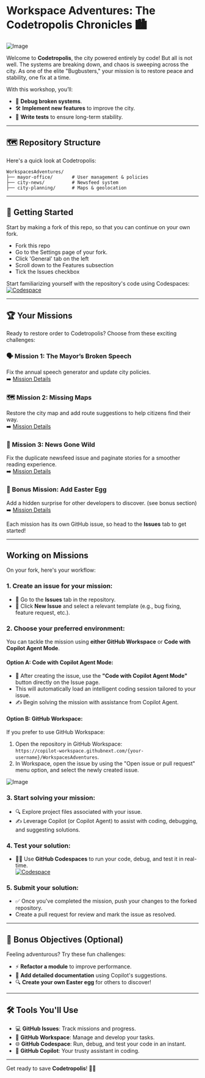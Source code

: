 ﻿# Workspace Adventures: The Codetropolis Chronicles 🏙️

![Image](https://github.com/user-attachments/assets/93d417a9-0fc3-4e25-b7c2-249918413449)

Welcome to **Codetropolis**, the city powered entirely by code! But all is not well. The systems are breaking down, and chaos is sweeping across the city. As one of the elite "Bugbusters," your mission is to restore peace and stability, one fix at a time.

With this workshop, you’ll:
-   🐞 **Debug broken systems**.
-   🛠️ **Implement new features** to improve the city.
-   🧪 **Write tests** to ensure long-term stability.


----------

## 🗺️ Repository Structure

Here's a quick look at Codetropolis:

```plaintext
WorkspacesAdventures/
├── mayor-office/       # User management & policies
├── city-news/          # Newsfeed system
├── city-planning/      # Maps & geolocation
```

----------

## 🚀 Getting Started

Start by making a fork of this repo, so that you can continue on your own fork.
-   Fork this repo
-   Go to the Settings page of your fork.
-   Click 'General' tab on the left
-   Scroll down to the Features subsection
-   Tick the Issues checkbox

Start familiarizing yourself with the repository's code using Codespaces:  
[![Codespace](https://img.shields.io/static/v1?style=for-the-badge&label=Codespace&message=Open&color=brightgreen&logo=github)](https://github.com/codespaces/new?hide_repo_select=true&skip_quickstart=true)  

----------

## 🏆 Your Missions

Ready to restore order to Codetropolis? Choose from these exciting challenges:

### 🗣️ Mission 1: The Mayor’s Broken Speech

Fix the annual speech generator and update city policies.  
➡️ [Mission Details](https://github.com/galadril/WorkspacesAdventures/blob/main/mayor-office/broken_system.md)

### 🗺️ Mission 2: Missing Maps

Restore the city map and add route suggestions to help citizens find their way.  
➡️ [Mission Details](https://github.com/galadril/WorkspacesAdventures/blob/main/city-planning/missing_maps.md)

### 📰 Mission 3: News Gone Wild

Fix the duplicate newsfeed issue and paginate stories for a smoother reading experience.  
➡️ [Mission Details](https://github.com/galadril/WorkspacesAdventures/blob/main/city-news/news-pagination.md)


### 🎉 Bonus Mission: Add Easter Egg

Add a hidden surprise for other developers to discover.  (see bonus section)  
➡️ [Mission Details](https://github.com/galadril/WorkspacesAdventures/blob/main/city-planning/missing_maps.md)

Each mission has its own GitHub issue, so head to the **Issues** tab to get started!

----------

## Working on Missions
On your fork, here's your workflow:  

### 1. **Create an issue for your mission**:
   -   🧭 Go to the **Issues** tab in the repository.
   -   📝 Click **New Issue** and select a relevant template (e.g., bug fixing, feature request, etc.).

### 2. **Choose your preferred environment**:
You can tackle the mission using **either GitHub Workspace** or **Code with Copilot Agent Mode**.  

#### Option A: **Code with Copilot Agent Mode**:
   -   🚀 After creating the issue, use the **"Code with Copilot Agent Mode"** button directly on the Issue page.
   -   This will automatically load an intelligent coding session tailored to your issue.
   -   ✍️ Begin solving the mission with assistance from Copilot Agent.

#### Option B: **GitHub Workspace**:
   If you prefer to use GitHub Workspace:
   1. Open the repository in GitHub Workspace:  
      `https://copilot-workspace.githubnext.com/{your-username}/WorkspacesAdventures`.
   2. In Workspace, open the issue by using the "Open issue or pull request" menu option, and select the newly created issue.

   ![Image](https://github.com/user-attachments/assets/eafa65ba-4e75-4e54-8bc3-d44fc54c866a)

### 3. **Start solving your mission**:
   -   🔍 Explore project files associated with your issue.
   -   ✍️ Leverage Copilot (or Copilot Agent) to assist with coding, debugging, and suggesting solutions.

### 4. **Test your solution**:
   -   🧑‍💻 Use **GitHub Codespaces** to run your code, debug, and test it in real-time.  
   [![Codespace](https://img.shields.io/static/v1?style=for-the-badge&label=Codespace&message=Test&color=brightgreen&logo=github)](https://github.com/codespaces/new?hide_repo_select=true&skip_quickstart=true)

### 5. **Submit your solution**:
   -   ✅ Once you've completed the mission, push your changes to the forked repository.
   -   Create a pull request for review and mark the issue as resolved.

----------

## 🌟 Bonus Objectives (Optional)

Feeling adventurous? Try these fun challenges:

-   ⚡ **Refactor a module** to improve performance.
-   📝 **Add detailed documentation** using Copilot's suggestions.
-   🔍 **Create your own Easter egg** for others to discover!

----------

## 🛠 Tools You'll Use

-   💻 **GitHub Issues**: Track missions and progress.
-   🔧 **GitHub Workspace**: Manage and develop your tasks.
-   🌐 **GitHub Codespace**: Run, debug, and test your code in an instant.
-   🤖 **GitHub Copilot**: Your trusty assistant in coding.

----------

Get ready to save **Codetropolis**! 🚀🎉

